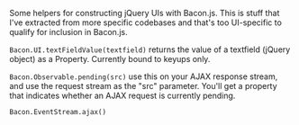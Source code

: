 Some helpers for constructing jQuery UIs with Bacon.js. This is stuff that I've extracted from more specific codebases and that's too UI-specific to qualify for inclusion in Bacon.js.

`Bacon.UI.textFieldValue(textfield)` returns the value of a textfield (jQuery object) as a Property. Currently bound to keyups only.

`Bacon.Observable.pending(src)` use this on your AJAX response stream, and use the request stream as the "src" parameter. You'll get a property that indicates whether an AJAX request is currently pending.

`Bacon.EventStream.ajax()`